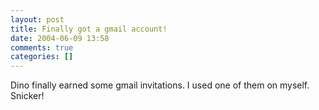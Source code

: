 ```yaml
---
layout: post
title: Finally got a gmail account!
date: 2004-06-09 13:58
comments: true
categories: []
---
```

Dino finally earned some gmail invitations. I used one of them on myself. Snicker!
